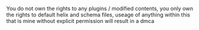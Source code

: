 You do not own the rights to any plugins / modified contents, you only own the rights to default helix and schema files, useage of anything within this that is mine without explicit permission will result in a dmca
